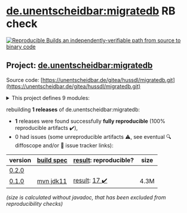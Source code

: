 [de.unentscheidbar:migratedb](https://search.maven.org/artifact/de.unentscheidbar/migratedb/) RB check
=======

[![Reproducible Builds](https://reproducible-builds.org/images/logos/rb.svg) an independently-verifiable path from source to binary code](https://reproducible-builds.org/)

## Project: [de.unentscheidbar:migratedb](https://search.maven.org/artifact/de.unentscheidbar/migratedb/)

Source code: [https://unentscheidbar.de/gitea/hussdl/migratedb.git](https://unentscheidbar.de/gitea/hussdl/migratedb.git)

<details><summary>This project defines 9 modules:</summary>

* [de.unentscheidbar:migratedb](https://search.maven.org/artifact/de.unentscheidbar/migratedb/)
* [de.unentscheidbar:migratedb-commandline](https://search.maven.org/artifact/de.unentscheidbar/migratedb-commandline/)
* [de.unentscheidbar:migratedb-core](https://search.maven.org/artifact/de.unentscheidbar/migratedb-core/)
* [de.unentscheidbar:migratedb-gradle-plugin](https://search.maven.org/artifact/de.unentscheidbar/migratedb-gradle-plugin/)
* [de.unentscheidbar:migratedb-integration-tests](https://search.maven.org/artifact/de.unentscheidbar/migratedb-integration-tests/)
* [de.unentscheidbar:migratedb-maven-plugin](https://search.maven.org/artifact/de.unentscheidbar/migratedb-maven-plugin/)
* [de.unentscheidbar:migratedb-scanner](https://search.maven.org/artifact/de.unentscheidbar/migratedb-scanner/)
* [de.unentscheidbar:migratedb-test-report-aggregator](https://search.maven.org/artifact/de.unentscheidbar/migratedb-test-report-aggregator/)
* [de.unentscheidbar:migratedb-testlib](https://search.maven.org/artifact/de.unentscheidbar/migratedb-testlib/)
</details>

rebuilding **1 releases** of de.unentscheidbar:migratedb:
- **1** releases were found successfully **fully reproducible** (100% reproducible artifacts :heavy_check_mark:),
- 0 had issues (some unreproducible artifacts :warning:, see eventual :mag: diffoscope and/or :memo: issue tracker links):

| version | [build spec](/BUILDSPEC.md) | [result](https://reproducible-builds.org/docs/jvm/): reproducible? | size |
| -- | --------- | ------ | -- |
| [0.2.0](https://search.maven.org/artifact/de.unentscheidbar/migratedb/0.2.0/pom) | | | |
| [0.1.0](https://search.maven.org/artifact/de.unentscheidbar/migratedb/0.1.0/pom) | [mvn jdk11](migratedb-0.1.0.buildspec) | [result](migratedb-0.1.0.buildinfo): [17 :heavy_check_mark: ](migratedb-0.1.0.buildcompare) | 4.3M |

<i>(size is calculated without javadoc, that has been excluded from reproducibility checks)</i>
